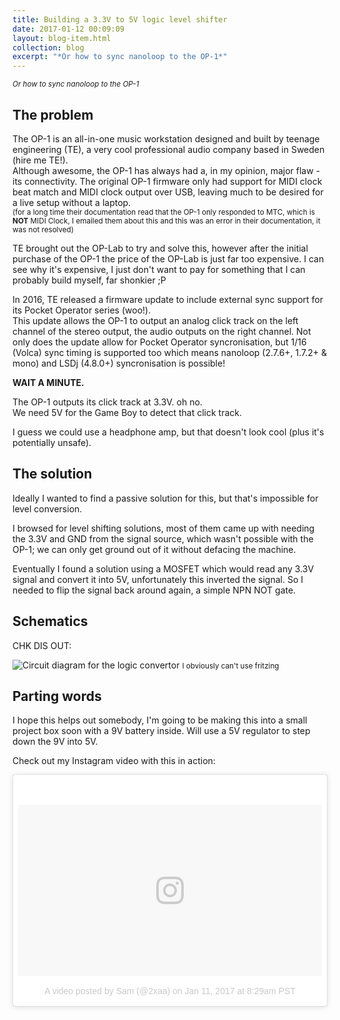 ```yaml
---
title: Building a 3.3V to 5V logic level shifter
date: 2017-01-12 00:09:09
layout: blog-item.html
collection: blog
excerpt: "*Or how to sync nanoloop to the OP-1*"
---
```


<small>*Or how to sync nanoloop to the OP-1*</small>

## The problem

The OP-1 is an all-in-one music workstation designed and built by teenage engineering (TE), a very cool professional audio company based in Sweden (hire me TE!).  
Although awesome, the OP-1 has always had a, in my opinion, major flaw - its connectivity. The original OP-1 firmware only had support for MIDI clock beat match and MIDI clock output over USB, leaving much to be desired for a live setup without a laptop.  
<small>(for a long time their documentation read that the OP-1 only responded to MTC, which is **NOT** MIDI Clock, I emailed them about this and this was an error in their documentation, it was not resolved)</small>

TE brought out the OP-Lab to try and solve this, however after the initial purchase of the OP-1 the price of the OP-Lab is just far too expensive. I can see why it's expensive, I just don't want to pay for something that I can probably build myself, far shonkier ;P

In 2016, TE released a firmware update to include external sync support for its Pocket Operator series (woo!).  
This update allows the OP-1 to output an analog click track on the left channel of the stereo output, the audio outputs on the right channel. Not only does the update allow for Pocket Operator syncronisation, but 1/16 (Volca) sync timing is supported too which means nanoloop (2.7.6+, 1.7.2+ & mono) and LSDj (4.8.0+) syncronisation is possible!

**WAIT A MINUTE.**

The OP-1 outputs its click track at 3.3V. oh no.  
We need 5V for the Game Boy to detect that click track.  

I guess we could use a headphone amp, but that doesn't look cool (plus it's potentially unsafe).


## The solution

Ideally I wanted to find a passive solution for this, but that's impossible for level conversion.

I browsed for level shifting solutions, most of them came up with needing the 3.3V and GND from the signal source, which wasn't possible with the OP-1; we can only get ground out of it without defacing the machine.

Eventually I found a solution using a MOSFET which would read any 3.3V signal and convert it into 5V, unfortunately this inverted the signal. So I needed to flip the signal back around again, a simple NPN NOT gate.

## Schematics

CHK DIS OUT:

![Circuit diagram for the logic convertor](http://wray.pro/blog/static/logic_convertor_schem.png)
<small>I obviously can't use fritzing</small>

## Parting words

I hope this helps out somebody, I'm going to be making this into a small project box soon with a 9V battery inside. Will use a 5V regulator to step down the 9V into 5V.

Check out my Instagram video with this in action:

<blockquote class="instagram-media" data-instgrm-version="7" style=" background:#FFF; border:0; border-radius:3px; box-shadow:0 0 1px 0 rgba(0,0,0,0.5),0 1px 10px 0 rgba(0,0,0,0.15); margin: 1px; max-width:658px; padding:0; width:99.375%; width:-webkit-calc(100% - 2px); width:calc(100% - 2px);"><div style="padding:8px;"> <div style=" background:#F8F8F8; line-height:0; margin-top:40px; padding:28.1944444444% 0; text-align:center; width:100%;"> <div style=" background:url(data:image/png;base64,iVBORw0KGgoAAAANSUhEUgAAACwAAAAsCAMAAAApWqozAAAABGdBTUEAALGPC/xhBQAAAAFzUkdCAK7OHOkAAAAMUExURczMzPf399fX1+bm5mzY9AMAAADiSURBVDjLvZXbEsMgCES5/P8/t9FuRVCRmU73JWlzosgSIIZURCjo/ad+EQJJB4Hv8BFt+IDpQoCx1wjOSBFhh2XssxEIYn3ulI/6MNReE07UIWJEv8UEOWDS88LY97kqyTliJKKtuYBbruAyVh5wOHiXmpi5we58Ek028czwyuQdLKPG1Bkb4NnM+VeAnfHqn1k4+GPT6uGQcvu2h2OVuIf/gWUFyy8OWEpdyZSa3aVCqpVoVvzZZ2VTnn2wU8qzVjDDetO90GSy9mVLqtgYSy231MxrY6I2gGqjrTY0L8fxCxfCBbhWrsYYAAAAAElFTkSuQmCC); display:block; height:44px; margin:0 auto -44px; position:relative; top:-22px; width:44px;"></div></div><p style=" color:#c9c8cd; font-family:Arial,sans-serif; font-size:14px; line-height:17px; margin-bottom:0; margin-top:8px; overflow:hidden; padding:8px 0 7px; text-align:center; text-overflow:ellipsis; white-space:nowrap;"><a href="https://www.instagram.com/p/BPIX46PBHzS/" style=" color:#c9c8cd; font-family:Arial,sans-serif; font-size:14px; font-style:normal; font-weight:normal; line-height:17px; text-decoration:none;" target="_blank">A video posted by Sam (@2xaa)</a> on <time style=" font-family:Arial,sans-serif; font-size:14px; line-height:17px;" datetime="2017-01-11T16:29:50+00:00">Jan 11, 2017 at 8:29am PST</time></p></div></blockquote> <script async defer src="//platform.instagram.com/en_US/embeds.js"></script>
